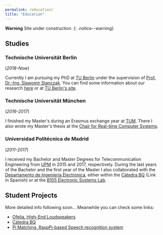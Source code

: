 ```yaml
---
permalink: /education/
title: "Education"
---
```


**Warning** <i class="fas fa-exclamation-triangle"></i> Site under construction.
{: .notice--warning}

## Studies

### Technische Universität Berlin

(_2018-Now_)

Currently I am pursuing my PhD at
[TU Berlin](https://www.tu-berlin.de/menue/home/parameter/en/)
under the supervision of
[Prof. Dr.-Ing. Slawomir Stanczak](https://www.netit.tu-berlin.de/menue/team/prof_dr_ing_slawomir_stanczak/).
You can find some information about our research
[here](../research)
or at
[TU Berlin's site](https://www.netit.tu-berlin.de/menue/team/extern/hernangomez/).

### Technische Universität München

(_2016-2017_)

I finished my Master's during an Erasmus exchange year at
[TUM](https://www.tum.de/en/). There I also wrote my Master's thesis at the
[Chair for Real-time Computer Systems](https://www.ei.tum.de/en/rcs/home/).

### Universidad Politécnica de Madrid

(_2011-2017_)

I received my Bachelor and Master Degrees for Telecommunication Engineering from
[UPM](http://www.upm.es/internacional) in 2015 and 2017, respectively.
During the last years of the Bachelor and the first year of the Master I also collaborated with
the [Departamento de Ingeniería Electrónica](http://www.die.upm.es/en), either within the
[Cátedra BQ](https://www.bq.com/es/catedra-universidad-politecnica) (Link in Spanish) or at the
[B105 Electronic Systems Lab](http://elb105.com/).
## Student Projects

More detailed info following soon... Meanwhile you can check some links:

- [Ofelia. High-End Loudspeakers](http://elb105.com/tag/ofelia/)
- [Cátedra BQ](https://www.youtube.com/watch?v=ww8EBchI8Fg)
- [Pi Matching. RaspPi-based Speech recognition system](https://pimatching.wordpress.com/)


